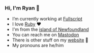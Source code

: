 ### Hi, I'm Ryan 👋

- I’m currently working at [Fullscript](https://github.com/Fullscript)
- I love [Ruby](https://www.ruby-lang.org/en/) ❤️
- I'm from the [island of Newfoundland](https://en.wikipedia.org/wiki/Newfoundland_(island))
- You can reach me on [Mastodon](https://ruby.social/@ryanbrushett)
- There is other stuff on my [website](https://ryanbrushett.com) 🤷
- My pronouns are he/him
